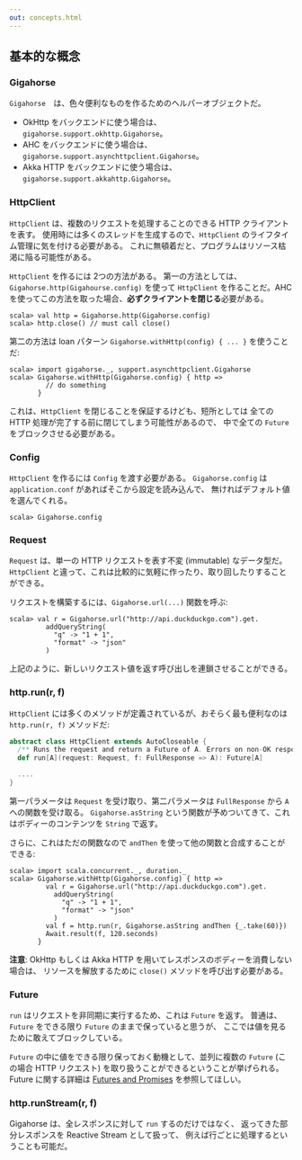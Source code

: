 ```yaml
---
out: concepts.html
---
```


  [Future]: http://docs.scala-lang.org/ja/overviews/core/futures.html

基本的な概念
-----------

### Gigahorse

`Gigahorse`　は、色々便利なものを作るためのヘルパーオブジェクトだ。

- OkHttp をバックエンドに使う場合は、`gigahorse.support.okhttp.Gigahorse`。
- AHC をバックエンドに使う場合は、`gigahorse.support.asynchttpclient.Gigahorse`。
- Akka HTTP をバックエンドに使う場合は、`gigahorse.support.akkahttp.Gigahorse`。

### HttpClient

`HttpClient` は、複数のリクエストを処理することのできる HTTP クライアントを表す。
使用時には多くのスレッドを生成するので、`HttpClient` のライフタイム管理に気を付ける必要がある。
これに無頓着だと、プログラムはリソース枯渇に陥る可能性がある。

`HttpClient` を作るには 2つの方法がある。
第一の方法としては、`Gigahorse.http(Gigahourse.config)` を使って
`HttpClient` を作ることだ。AHC を使ってこの方法を取った場合、**必ずクライアントを閉じる**必要がある。

```console
scala> val http = Gigahorse.http(Gigahorse.config)
scala> http.close() // must call close()
```

第二の方法は loan パターン `Gigahorse.withHttp(config) { ... }` を使うことだ:

```console:new
scala> import gigahorse._, support.asynchttpclient.Gigahorse
scala> Gigahorse.withHttp(Gigahorse.config) { http =>
         // do something
       }
```

これは、`HttpClient` を閉じることを保証するけども、短所としては
全ての HTTP 処理が完了する前に閉じてしまう可能性があるので、
中で全ての `Future` をブロックさせる必要がある。

### Config

`HttpClient` を作るには `Config` を渡す必要がある。
`Gigahorse.config` は `application.conf` があればそこから設定を読み込んで、
無ければデフォルト値を選んでくれる。

```console
scala> Gigahorse.config
```

### Request

`Request` は、単一の HTTP リクエストを表す不変 (immutable) なデータ型だ。
`HttpClient` と違って、これは比較的に気軽に作ったり、取り回したりすることができる。

リクエストを構築するには、`Gigahorse.url(...)` 関数を呼ぶ:

```console
scala> val r = Gigahorse.url("http://api.duckduckgo.com").get.
         addQueryString(
           "q" -> "1 + 1",
           "format" -> "json"
         )
```

上記のように、新しいリクエスト値を返す呼び出しを連鎖させることができる。

### http.run(r, f)

`HttpClient` には多くのメソッドが定義されているが、おそらく最も便利なのは
`http.run(r, f)` メソッドだ:

```scala
abstract class HttpClient extends AutoCloseable {
  /** Runs the request and return a Future of A. Errors on non-OK response. */
  def run[A](request: Request, f: FullResponse => A): Future[A]

  ....
}
```

第一パラメータは `Request` を受け取り、第二パラメータは `FullResponse` から `A` への関数を受け取る。
`Gigahorse.asString` という関数が予めついてきて、これはボディーのコンテンツを `String` で返す。

さらに、これはただの関数なので `andThen` を使って他の関数と合成することができる:

```console
scala> import scala.concurrent._, duration._
scala> Gigahorse.withHttp(Gigahorse.config) { http =>
         val r = Gigahorse.url("http://api.duckduckgo.com").get.
           addQueryString(
             "q" -> "1 + 1",
             "format" -> "json"
           )
         val f = http.run(r, Gigahorse.asString andThen {_.take(60)})
         Await.result(f, 120.seconds)
       }
```

**注意**: OkHttp もしくは Akka HTTP を用いてレスポンスのボディーを消費しない場合は、
リソースを解放するために `close()` メソッドを呼び出す必要がある。

### Future

`run` はリクエストを非同期に実行するため、これは `Future` を返す。
普通は、`Future` をできる限り `Future` のままで保っていると思うが、
ここでは値を見るために敢えてブロックしている。

`Future` の中に値をできる限り保っておく動機として、並列に複数の
`Future` (この場合 HTTP リクエスト) を取り扱うことができるということが挙げられる。
Future に関する詳細は [Futures and Promises][Future] を参照してほしい。

### http.runStream(r, f)

Gigahorse は、全レスポンスに対して `run` するのだけではなく、
返ってきた部分レスポンスを Reactive Stream として扱って、
例えば行ごとに処理するということも可能だ。
